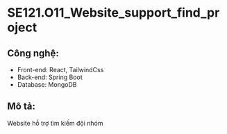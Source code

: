 # SE121.O11_Website_support_find_project
## Công nghệ:
- Front-end: React, TailwindCss
- Back-end: Spring Boot
- Database: MongoDB
## Mô tả: 
Website hỗ trợ tìm kiếm đội nhóm

